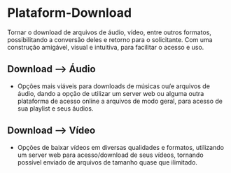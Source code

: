 # Plataform-Download
Tornar o download de arquivos de áudio, vídeo, entre outros formatos, possibilitando a conversão deles e retorno para o solicitante. Com uma construção amigável, visual e intuitiva, para facilitar o acesso e uso.


## Download --> Áudio
- Opções mais viáveis para downloads de músicas ou/e arquivos de áudio, dando a opção de utilizar um server web ou alguma outra plataforma de acesso online a arquivos de modo geral, para acesso de sua playlist e seus áudios.


## Download --> Vídeo
- Opções de baixar vídeos em diversas qualidades e formatos, utilizando um server web para acesso/download de seus vídeos, tornando possível enviado de arquivos de tamanho quase que ilimitado.
